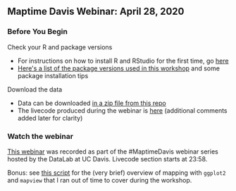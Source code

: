 ## Maptime Davis Webinar: April 28, 2020

### Before You Begin

Check your R and package versions
* For instructions on how to install R and RStudio for the first time, go [here](https://github.com/ldnagel/spatial-r-for-gis-users/blob/master/getting_started/Install-R-RStudio.md)
* [Here's a list of the package versions used in this workshop](https://github.com/ldnagel/spatial-r-for-gis-users/blob/master/getting_started/r-packages.md) and some package installation tips

Download the data
* Data can be downloaded [in a zip file from this repo](https://github.com/ldnagel/spatial-r-for-gis-users/tree/master/data)
* The livecode produced during the webinar is [here](https://github.com/ldnagel/spatial-r-for-gis-users/blob/master/scripts/maptime_workshop_code.R) (additional comments added later for clarity)

### Watch the webinar 

[This webinar](https://www.youtube.com/watch?v=vbNS5d3dB6o) was recorded as part of the #MaptimeDavis webinar series hosted by the DataLab at UC Davis. Livecode section starts at 23:58.

Bonus: see [this script](https://github.com/ldnagel/spatial-r-for-gis-users/blob/master/scripts/bonus-mapping-code.R) for the (very brief) overview of mapping with `ggplot2` and `mapview` that I ran out of time to cover during the workshop. 
